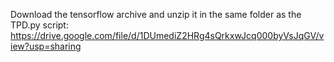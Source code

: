 Download the tensorflow archive and unzip it in the same folder as the TPD.py script: https://drive.google.com/file/d/1DUmediZ2HRg4sQrkxwJcq000byVsJqGV/view?usp=sharing

